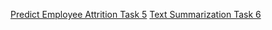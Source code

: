 [Predict Employee Attrition Task 5](https://drive.google.com/file/d/1dlg0EQtIZN7kuiLFfUmCh2X22EnyIqUy/view?usp=sharing)
[Text Summarization Task 6](https://drive.google.com/file/d/1Fr7TyTEayWndFfmR_CR9n-z8oXeoDr2B/view?usp=sharing)
